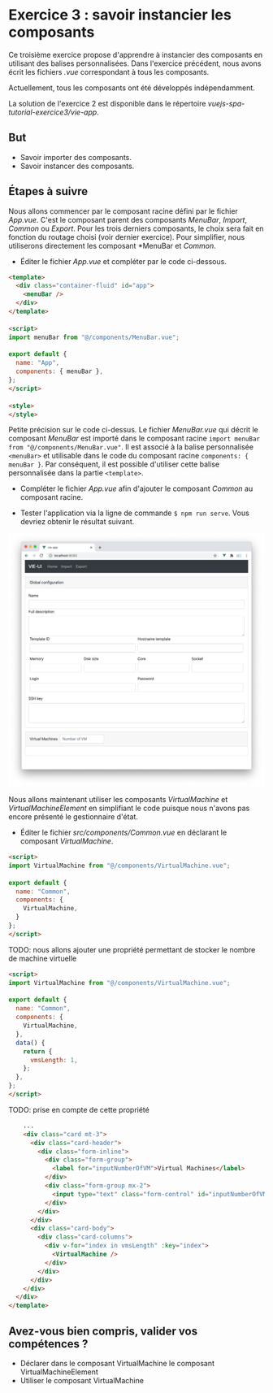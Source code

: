# Exercice 3 : savoir instancier les composants 

Ce troisième exercice propose d'apprendre à instancier des composants en utilisant des balises personnalisées. Dans l'exercice précédent, nous avons écrit les fichiers *.vue* correspondant à tous les composants. 

Actuellement, tous les composants ont été développés indépendamment. 

La solution de l'exercice 2 est disponible dans le répertoire _vuejs-spa-tutorial-exercice3/vie-app_.

## But

* Savoir importer des composants.
* Savoir instancer des composants.

## Étapes à suivre

Nous allons commencer par le composant racine défini par le fichier _App.vue_. C'est le composant parent des composants *MenuBar*, *Import*, *Common* ou *Export*. Pour les trois derniers composants, le choix sera fait en fonction du routage choisi (voir dernier exercice). Pour simplifier, nous utiliserons directement les composant *MenuBar et *Common*.

* Éditer le fichier _App.vue_ et compléter par le code ci-dessous.

```html
<template>
  <div class="container-fluid" id="app">
    <menuBar />
  </div>
</template>

<script>
import menuBar from "@/components/MenuBar.vue";

export default {
  name: "App",
  components: { menuBar },
};
</script>

<style>
</style>
```

Petite précision sur le code ci-dessus. Le fichier _MenuBar.vue_ qui décrit le composant *MenuBar* est importé dans le composant racine `import menuBar from "@/components/MenuBar.vue"`. Il est associé à la balise personnalisée `<menuBar>` et utilisable dans le code du composant racine `components: { menuBar }`. Par conséquent, il est possible d'utiliser cette balise personnalisée dans la partie `<template>`.

* Compléter le fichier _App.vue_ afin d'ajouter le composant *Common* au composant racine.

* Tester l'application via la ligne de commande `$ npm run serve`. Vous devriez obtenir le résultat suivant.

![Application avec les composants MenuBar et Common](./images/root-component.png "Application avec les composants MenuBar et Common")

Nous allons maintenant utiliser les composants *VirtualMachine* et *VirtualMachineElement* en simplifiant le code puisque nous n'avons pas encore présenté le gestionnaire d'état.

* Éditer le fichier _src/components/Common.vue_ en déclarant le composant *VirtualMachine*.

```html
<script>
import VirtualMachine from "@/components/VirtualMachine.vue";

export default {
  name: "Common",
  components: {
    VirtualMachine,
  }
};
</script>
```

TODO: nous allons ajouter une propriété permettant de stocker le nombre de machine virtuelle

```html
<script>
import VirtualMachine from "@/components/VirtualMachine.vue";

export default {
  name: "Common",
  components: {
    VirtualMachine,
  },
  data() {
    return {
      vmsLength: 1,
    };
  },
};
</script>
```

TODO: prise en compte de cette propriété

```html
    ...
    <div class="card mt-3">
      <div class="card-header">
        <div class="form-inline">
          <div class="form-group">
            <label for="inputNumberOfVM">Virtual Machines</label>
          </div>
          <div class="form-group mx-2">
            <input type="text" class="form-control" id="inputNumberOfVM" v-model.number.lazy="vmsLength" placeholder="Number of VM" />
          </div>
        </div>
      </div>
      <div class="card-body">
        <div class="card-columns">
          <div v-for="index in vmsLength" :key="index">
            <VirtualMachine />
          </div>
        </div>
      </div>
    </div>
  </div>
</template>
```

## Avez-vous bien compris, valider vos compétences ? 

* Déclarer dans le composant VirtualMachine le composant VirtualMachineElement
* Utiliser le composant VirtualMachine